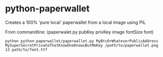 # python-paperwallet
Creates a 100% 'pure local' paperwallet from a local image using PIL

From commandline: (paperwalet.py pubKey privKey image fontSize font)

    python python-paperwallet/paperwallet.py MyBtcOrWhateverPublicAddress MySuperSecretPrivateThatKnowOneKnowsButMeKey /path/to/paperwallet.png 13 path/to/font.ttf

